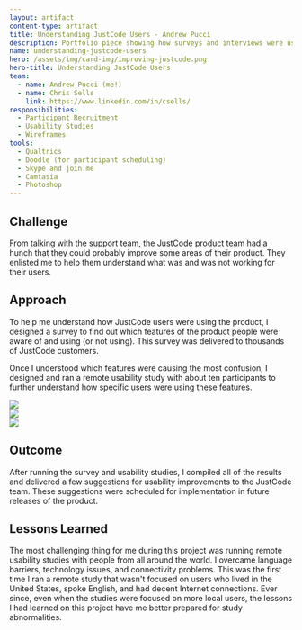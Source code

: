```yaml
---
layout: artifact
content-type: artifact
title: Understanding JustCode Users - Andrew Pucci
description: Portfolio piece showing how surveys and interviews were used to understand JustCode users.
name: understanding-justcode-users
hero: /assets/img/card-img/improving-justcode.png
hero-title: Understanding JustCode Users
team:
  - name: Andrew Pucci (me!)
  - name: Chris Sells
    link: https://www.linkedin.com/in/csells/
responsibilities:
  - Participant Recruitment
  - Usability Studies
  - Wireframes
tools:
  - Qualtrics
  - Doodle (for participant scheduling)
  - Skype and join.me
  - Camtasia
  - Photoshop
---
```


## Challenge
From talking with the support team, the [JustCode](http://www.telerik.com/products/justcode.aspx) product team had a hunch that they could probably improve some areas of their product. They enlisted me to help them understand what was and was not working for their users.

## Approach
To help me understand how JustCode users were using the product, I designed a survey to find out which features of the product people were aware of and using (or not using). This survey was delivered to thousands of JustCode customers.

Once I understood which features were causing the most confusion, I designed and ran a remote usability study with about ten participants to further understand how specific users were using these features.

<div class="row">
  <div class="col s12 l4">
    <img class="materialboxed responsive-img" src="/assets/img/justcode-freeformtextanalysis.jpg">
  </div>
  <div class="col s12 l4">
    <img class="materialboxed responsive-img" src="/assets/img/justcode-telerikprofile.png">
  </div>
  <div class="col s12 l4">
    <img class="materialboxed responsive-img" src="/assets/img/justcode-vampanel.png">
  </div>
</div>

## Outcome
After running the survey and usability studies, I compiled all of the results and delivered a few suggestions for usability improvements to the JustCode team. These suggestions were scheduled for implementation in future releases of the product.

## Lessons Learned
The most challenging thing for me during this project was running remote usability studies with people from all around the world. I overcame language barriers, technology issues, and connectivity problems. This was the first time I ran a remote study that wasn't focused on users who lived in the United States, spoke English, and had decent Internet connections. Ever since, even when the studies were focused on more local users, the lessons I had learned on this project have me better prepared for study abnormalities.
